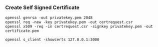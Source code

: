### Create Self Signed Certificate

```Shell
openssl genrsa -out privatekey.pem 2048
openssl req -new -key privatekey.pem -out certrequest.csr
openssl x509 -req -in certrequest.csr -signkey privatekey.pem -out certificate.pem
```

`openssl s_client -showcerts 127.0.0.1:3000`
